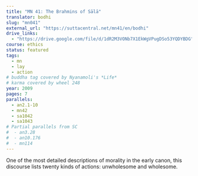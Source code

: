 ```yaml
---
title: "MN 41: The Brahmins of Sālā"
translator: bodhi
slug: "mn041"
external_url: "https://suttacentral.net/mn41/en/bodhi"
drive_links:
  - "https://drive.google.com/file/d/1dR2M3VONb7X1EkWgVPugDSo53YQDYBDG"
course: ethics
status: featured
tags:
  - mn
  - lay
  - action
# buddha tag covered by Nyanamoli's *Life*
# karma covered by wheel 248
year: 2009
pages: 7
parallels:
  - an2.1-10
  - mn42
  - sa1042
  - sa1043
# Partial parallels from SC
#  - an3.28
#  - an10.176
#  - mn114
---
```


One of the most detailed descriptions of morality in the early canon, this discourse lists twenty kinds of actions: unwholesome and wholesome.
